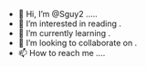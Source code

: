 - 👋 Hi, I’m @Sguy2 .....
- 👀 I’m interested in reading .
- 🌱 I’m currently learning .
- 💞️ I’m looking to collaborate on .
- 📫 How to reach me ....

<!---
Sguy2/Sguy2 is a ✨ special ✨ repository because its `README.md` (this file) appears on your GitHub profile.
You can click the Preview link to take a look at your changes.
--->
